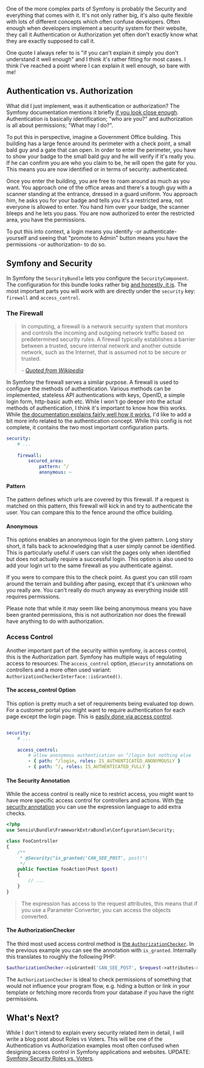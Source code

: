 [//]: # (TITLE: The Basics of Symfony Security)
[//]: # (DATE: 2016-08-08T13:00:00+01:00)
[//]: # (TAGS: php, security, configuration, authentication, authorization, firewall, access control)

One of the more complex parts of Symfony is probably the Security and everything that comes with it. It's not only
rather big, it's also quite flexible with lots of different concepts which often confuse developers. Often enough when
developers implement a security system for their website, they call it Authentication or Authorization yet often don't
exactly know what they are exactly supposed to call it.

One quote I always refer to is "if you can't explain it simply you don't understand it well enough" and I think it's
rather fitting for most cases. I think I've reached a point where I can explain it well enough, so bare with me!

## Authentication vs. Authorization

What did I just implement, was it authentication or authorization? The Symfony documentation mentions it briefly
[if you look close enough][1]. Authentication is basically identification; "who are you?" and authorization is
all about permissions; "What may I do?".

To put this in perspective, imagine a Government Office building. This building has a large fence around its perimeter
with a check point, a small bald guy and a gate that can open. In order to enter the perimeter, you have to show your
badge to the small bald guy and he will verify if it's really you. If he can confirm you are who you claim to be, he
will open the gate for you. This means you are now identified or in terms of security: authenticated.

Once you enter the building, you are free to roam around as much as you want. You approach one of the office areas and
there's a tough guy with a scanner standing at the entrance, dressed in a guard uniform. You approach him, he asks you
for your badge and tells you it's a restricted area, not everyone is allowed to enter. You hand him over your badge, the
scanner bleeps and he lets you pass. You are now authorized to enter the restricted area, you have the permissions.

To put this into context, a login means you identify -or authenticate- yourself and seeing that "promote to Admin"
button means you have the permissions -or authorization- to do so.

## Symfony and Security

In Symfony the `SecurityBundle` lets you configure the `SecurityComponent`. The configuration for this bundle looks
rather big [and honestly, it is][2]. The most important parts you will work with are directly under the `security` key:
`firewall` and `access_control`.

### The Firewall

> In computing, a firewall is a network security system that monitors and controls the incoming and outgoing network
  traffic based on predetermined security rules. A firewall typically establishes a barrier between a trusted, secure
  internal network and another outside network, such as the Internet, that is assumed not to be secure or trusted.
>
> _- [Quoted from Wikipedia][3]_

In Symfony the firewall serves a similar purpose. A firewall is used to configure the methods of authentication. Various
methods can be implemented, stateless API authentications with keys, OpenID, a simple login form, http-basic auth etc.
While I won't go deeper into the actual methods of authentication, I think it's important to know how this works. While
[the documentation explains fairly well how it works][4], I'd like to add a bit more info related to the authentication
concept. While this config is not complete, it contains the two most important configuration parts.

```yml
security:
    # ... 
    
    firewall:
        secured_area:
            pattern: ^/
            anonymous: ~
```


#### Pattern

The pattern defines which urls are covered by this firewall. If a request is matched on this pattern, this firewall will
kick in and try to authenticate the user. You can compare this to the fence around the office building.

#### Anonymous

This options enables an anonymous login for the given pattern. Long story short, it falls back to acknowledging that a
user simply cannot be identified. This is particularly useful if users can visit the pages only when identified but does
not actually require a successful login. This option is also used to add your login url to the same firewall as you
authenticate against.

If you were to compare this to the check point. As guest you can still roam around the terrain and building after
pasing, except that it's unknown who you really are. You can't really do much anyway as everything inside still requires
permissions.

Please note that while it may seem like being anonymous means you have been granted permissions, this is not
authorization nor does the firewall have anything to do with authorization.

### Access Control

Another important part of the security within symfony, is access control, this is the Authorization part. Symfony has
multiple ways of regulating access to resources: The `access_control` option, `@Security` annotations on controllers and
a more often used variant: `AuthorizationCheckerInterface::isGranted()`.

#### The access_control Option

This option is pretty much a set of requirements being evaluated top down. For a customer portal you might want to
require authentication for each page except the login page. This is [easily done via access control][5].

```yml

security:
    # ...
    
    access_control:
        # allow anonymous authentication on ^/login but nothing else
        - { path: ^/login, roles: IS_AUTHENTICATED_ANONYMOUSLY }
        - { path: ^/, roles: IS_AUTHENTICATED_FULLY }
```

#### The Security Annotation

While the access control is really nice to restrict access, you might want to have more specific access control for
controllers and actions. With [the security annotation][6] you can use the expression language to add extra checks.

```php
<?php
use Sensio\Bundle\FrameworkExtraBundle\Configuration\Security;

class FooController
{
    /**
     * @Security("is_granted('CAN_SEE_POST', post)")
     */
    public function fooAction(Post $post)
    {
        // ...
    }
}

```

> The expression has access to the request attributes, this means that if you use a Parameter Converter, you can access
  the objects converted.

#### The AuthorizationChecker

The third most used access control method is [the `AuthorizationChecker`][7]. In the previous example you can see the
annotation with `is_granted`. Internally this translates to roughly the following PHP:

```php
$authorizationChecker->isGranted('CAN_SEE_POST', $request->attributes->get('post'));
```

The `AuthorizationChecker` is ideal to check permissions of something that would not influence your program flow, e.g.
hiding a button or link in your template or fetching more records from your database if you have the right permissions.

## What's Next?

While I don't intend to explain every security related item in detail, I will write a blog post about Roles vs Voters.
This will be one of the Authentication vs Authorization examples most often confused when designing access control in
Symfony applications and websites. UPDATE: [Symfony Security Roles vs. Voters][8].


[1]: http://symfony.com/doc/current/security.html#learn-more
[2]: http://symfony.com/doc/current/reference/configuration/security.html
[3]: https://en.wikipedia.org/wiki/Firewall_(computing)
[4]: http://symfony.com/doc/current/security.html
[5]: http://symfony.com/doc/current/security.html#securing-url-patterns-access-control
[6]: http://symfony.com/doc/current/bundles/SensioFrameworkExtraBundle/annotations/security.html
[7]: http://symfony.com/doc/current/components/security/authorization.html#authorization-checker
[8]: /post/symfony-security-roles-vs-voters
